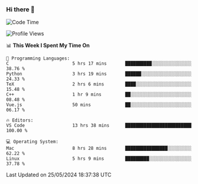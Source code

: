 ### Hi there 👋

<!--START_SECTION:waka-->
![Code Time](http://img.shields.io/badge/Code%20Time-620%20hrs%2021%20mins-blue)

![Profile Views](http://img.shields.io/badge/Profile%20Views-3-blue)

📊 **This Week I Spent My Time On** 

```text
💬 Programming Languages: 
C                        5 hrs 17 mins       ██████████░░░░░░░░░░░░░░░   38.76 % 
Python                   3 hrs 19 mins       ██████░░░░░░░░░░░░░░░░░░░   24.33 % 
TeX                      2 hrs 6 mins        ████░░░░░░░░░░░░░░░░░░░░░   15.48 % 
C++                      1 hr 9 mins         ██░░░░░░░░░░░░░░░░░░░░░░░   08.48 % 
Vue.js                   50 mins             ██░░░░░░░░░░░░░░░░░░░░░░░   06.17 % 

🔥 Editors: 
VS Code                  13 hrs 38 mins      █████████████████████████   100.00 % 

💻 Operating System: 
Mac                      8 hrs 28 mins       ████████████████░░░░░░░░░   62.22 % 
Linux                    5 hrs 9 mins        █████████░░░░░░░░░░░░░░░░   37.78 % 
```


 Last Updated on 25/05/2024 18:37:38 UTC
<!--END_SECTION:waka-->

<!--
**JackeyHua-SJTU/JackeyHua-SJTU** is a ✨ _special_ ✨ repository because its `README.md` (this file) appears on your GitHub profile.

Here are some ideas to get you started:

- 🔭 I’m currently working on ...
- 🌱 I’m currently learning ...
- 👯 I’m looking to collaborate on ...
- 🤔 I’m looking for help with ...
- 💬 Ask me about ...
- 📫 How to reach me: ...
- 😄 Pronouns: ...
- ⚡ Fun fact: ...
-->
